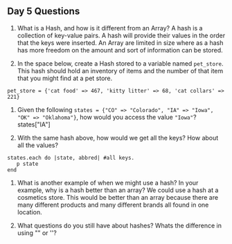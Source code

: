 ## Day 5 Questions

1. What is a Hash, and how is it different from an Array?
A hash is a collection of key-value pairs. A hash will provide their values in the order that the keys were inserted. An Array are limited in size where as a hash has more freedom on the amount and sort of information can be stored.

1. In the space below, create a Hash stored to a variable named `pet_store`.  This hash should hold an inventory of items and the number of that item that you might find at a pet store.
```
pet_store = {'cat food' => 467, 'kitty litter' => 68, 'cat collars' => 221}
```
1. Given the following `states = {"CO" => "Colorado", "IA" => "Iowa", "OK" => "Oklahoma"}`, how would you access the value `"Iowa"`?
states["IA"]

1. With the same hash above, how would we get all the keys?  How about all the values?
```
states.each do |state, abbred| #all keys.
   p state
end
```

1. What is another example of when we might use a hash?  In your example, why is a hash better than an array?
We could use a hash at a cosmetics store. This would be better than an array because there are many different products and many different brands all found in one location.


1. What questions do you still have about hashes?
Whats the difference in using "" or ''?
